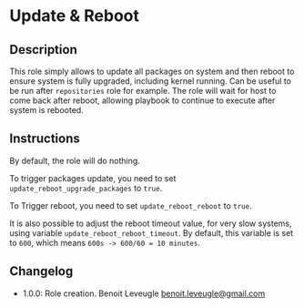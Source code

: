 # Update & Reboot

## Description

This role simply allows to update all packages on system and then reboot
to ensure system is fully upgraded, including kernel running.
Can be useful to be run after `repositories` role for example.
The role will wait for host to come back after reboot, allowing playbook to
continue to execute after system is rebooted.

## Instructions

By default, the role will do nothing.

To trigger packages update, you need to set `update_reboot_upgrade_packages` to
`true`.

To Trigger reboot, you need to set `update_reboot_reboot` to `true`.

It is also possible to adjust the reboot timeout value, for very slow systems,
using variable `update_reboot_reboot_timeout`. By default, this variable is set
to `600`, which means `600s -> 600/60 = 10 minutes`.

## Changelog

* 1.0.0: Role creation. Benoit Leveugle <benoit.leveugle@gmail.com>
